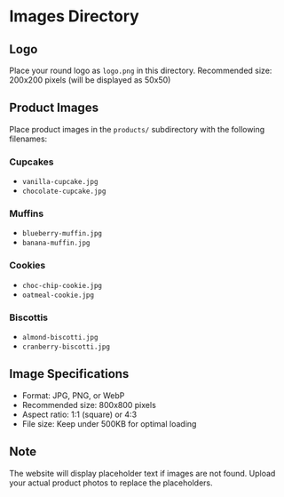 # Images Directory

## Logo
Place your round logo as `logo.png` in this directory.
Recommended size: 200x200 pixels (will be displayed as 50x50)

## Product Images
Place product images in the `products/` subdirectory with the following filenames:

### Cupcakes
- `vanilla-cupcake.jpg`
- `chocolate-cupcake.jpg`

### Muffins
- `blueberry-muffin.jpg`
- `banana-muffin.jpg`

### Cookies
- `choc-chip-cookie.jpg`
- `oatmeal-cookie.jpg`

### Biscottis
- `almond-biscotti.jpg`
- `cranberry-biscotti.jpg`

## Image Specifications
- Format: JPG, PNG, or WebP
- Recommended size: 800x800 pixels
- Aspect ratio: 1:1 (square) or 4:3
- File size: Keep under 500KB for optimal loading

## Note
The website will display placeholder text if images are not found.
Upload your actual product photos to replace the placeholders.
